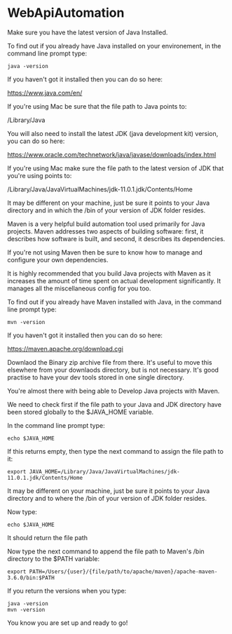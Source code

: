 # WebApiAutomation

Make sure you have the latest version of Java Installed.

To find out if you already have Java installed on your environement, in the command line prompt type:
```
java -version
```

If you haven't got it installed then you can do so here:

https://www.java.com/en/

If you're using Mac be sure that the file path to Java points to:

/Library/Java

You will also need to install the latest JDK (java development kit) version, you can do so here:

https://www.oracle.com/technetwork/java/javase/downloads/index.html

If you're using Mac make sure the file path to the latest version of JDK that you're using points to:

/Library/Java/JavaVirtualMachines/jdk-11.0.1.jdk/Contents/Home

It may be different on your machine, just be sure it points to your Java directory and in which the /bin of your version of JDK folder resides.

Maven is a very helpful build automation tool used primarily for Java projects.
Maven addresses two aspects of building software: first, it describes how software is built, and second, it describes its dependencies.

If you're not using Maven then be sure to know how to manage and configure your own dependencies.

It is highly recommended that you build Java projects with Maven as it increases the amount of time spent on actual development significantly.
It manages all the miscellaneous config for you too.

To find out if you already have Maven installed with Java, in the command line prompt type:
```
mvn -version
```
If you haven't got it installed then you can do so here:

https://maven.apache.org/download.cgi

Downlaod the Binary zip archive file from there.
It's useful to move this elsewhere from your downlaods directory, but is not necessary. It's good practise to have your dev tools stored in one single directory.

You're almost there with being able to Develop Java projects with Maven.

We need to check first if the file path to your Java and JDK directory have been stored globally to the $JAVA_HOME variable.

In the command line prompt type:
```
echo $JAVA_HOME
```

If this returns empty, then type the next command to assign the file path to it:
```
export JAVA_HOME=/Library/Java/JavaVirtualMachines/jdk-11.0.1.jdk/Contents/Home
```

It may be different on your machine, just be sure it points to your Java directory and to where the /bin of your version of JDK folder resides.

Now type:
```
echo $JAVA_HOME
```

It should return the file path

Now type the next command to append the file path to Maven's /bin directory to the $PATH variable:
```
export PATH=/Users/{user}/{file/path/to/apache/maven}/apache-maven-3.6.0/bin:$PATH
```

If you return the versions when you type:
```
java -version
mvn -version
```

You know you are set up and ready to go!
